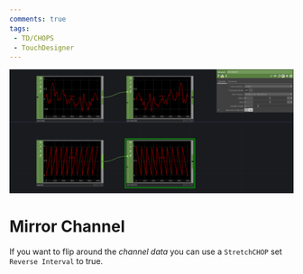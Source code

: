 ```yaml
---
comments: true
tags:
 - TD/CHOPS
 - TouchDesigner
---
```


![Mirror Channel](./img/MirrorChannel.png)

# Mirror Channel 
If you want to flip around the *channel data* you can use a `StretchCHOP` set `Reverse Interval` to true.






